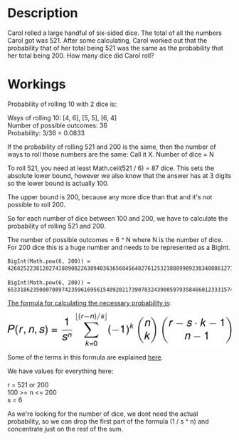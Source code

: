 # Description
Carol rolled a large handful of six-sided dice. The total of all the numbers Carol got was 521.
After some calculating, Carol worked out that the probability that of her total being 521 was the same as the probability that her total being 200.
How many dice did Carol roll?

# Workings
Probability of rolling 10 with 2 dice is:

Ways of rolling 10: [4, 6], [5, 5], [6, 4]\
Number of possible outcomes: 36\
Probability: 3/36 = 0.0833

If the probability of rolling 521 and 200 is the same, then the number of ways to roll those numbers are the same: Call it X. Number of dice = N

To roll 521, you need at least Math.ceil(521 / 6) = 87 dice. This sets the absolute lower bound, however we also know that the answer has at 3 digits
so the lower bound is actually 100.

The upper bound is 200, because any more dice than that and it's not possible to roll 200.

So for each number of dice between 100 and 200, we have to calculate the probability of rolling 521 and 200.

The number of possible outcomes = 6 ^ N where N is the number of dice. For 200 dice this is a huge number and needs to be represented as a BigInt.

```
BigInt(Math.pow(6, 200)) = 426825223812027418890822638940363656845648276125323888998923834808612716932857614130884809238924869437532348038131987282955125485318424988074770692583718912n

BigInt(Math.pow(6, 200)) = 653318623500070897423596169561540920217390783243900597935846601233315745759232n
```

[The formula for calculating the necessary probability is](https://www.omnicalculator.com/statistics/dice#how-to-calculate-dice-roll-probability):

!["Exact Sum Formula"](./dice_probability_exact_sum.gif "Exact Sum Formula")

Some of the terms in this formula are explained [here](https://www.mathsisfun.com/combinatorics/combinations-permutations.html).

We have values for everything here:

r = 521 or 200\
100 >= n <= 200\
s = 6

As we're looking for the number of dice, we dont need the actual probability, so we can drop the first part of the formula (1 / s ^ n) and concentrate just on the rest of the sum.
